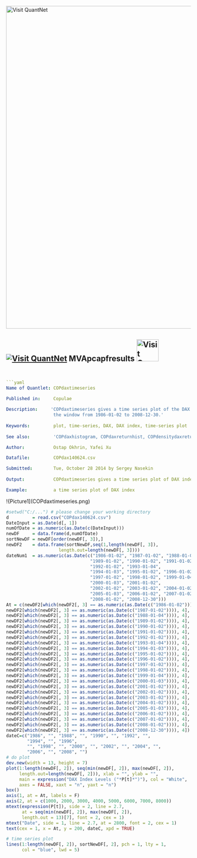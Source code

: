 
[<img src="https://github.com/QuantLet/Styleguide-and-FAQ/blob/master/pictures/banner.png" width="880" alt="Visit QuantNet">](http://quantlet.de/index.php?p=info)

## [<img src="https://github.com/QuantLet/Styleguide-and-Validation-procedure/blob/master/pictures/qloqo.png" alt="Visit QuantNet">](http://quantlet.de/) **MVApcapfresults** [<img src="https://github.com/QuantLet/Styleguide-and-Validation-procedure/blob/master/pictures/QN2.png" width="60" alt="Visit QuantNet 2.0">](http://quantlet.de/d3/ia)

```yaml


```yaml
Name of Quantlet: COPdaxtimeseries
 
Published in:     Copulae

Description:     'COPdaxtimeseries gives a time series plot of the DAX index levels with
                  the window from 1986-01-02 to 2008-12-30.'
  
Keywords:         plot, time-series, DAX, DAX index, time-series plot
     
See also:         'COPdaxhistogram, COPdaxreturnhist, COPdensitydaxreturn, MMSTATtime_series_1'

Author:           Ostap Okhrin, Yafei Xu

Datafile:         COPdax140624.csv

Submitted:        Tue, October 28 2014 by Sergey Nasekin
     
Output:           COPdaxtimeseries gives a time series plot of DAX index

Example:          a time series plot of DAX index


```

!{Picture1](COPdaxtimeseries.png)

```r
#setwd("C:/...") # please change your working directory
d         = read.csv("COPdax140624.csv")
DateInput = as.Date(d[, 1])
numOfDate = as.numeric(as.Date(c(DateInput)))
newDF     = data.frame(d,numOfDate)
sortNewDF = newDF[order(newDF[, 3]),]
newDF2    = data.frame(sortNewDF,seq(1,length(newDF[, 3]),
                    length.out=length(newDF[, 3])))
dateNum1  = as.numeric(as.Date(c("1986-01-02", "1987-01-02", "1988-01-04",
                                "1989-01-02", "1990-01-02", "1991-01-02",
								"1992-01-02", "1993-01-04",
                                "1994-01-03", "1995-01-02", "1996-01-02",
								"1997-01-02", "1998-01-02", "1999-01-04", 
								"2000-01-03", "2001-01-02",
								"2002-01-02", "2003-01-02", "2004-01-02", 
								"2005-01-03", "2006-01-02", "2007-01-02",
								"2008-01-02", "2008-12-30")))
At = c(newDF2[which(newDF2[, 3] == as.numeric(as.Date(c("1986-01-02")))), 4],
newDF2[which(newDF2[, 3] == as.numeric(as.Date(c("1987-01-02")))), 4],
newDF2[which(newDF2[, 3] == as.numeric(as.Date(c("1988-01-04")))), 4],
newDF2[which(newDF2[, 3] == as.numeric(as.Date(c("1989-01-02")))), 4],
newDF2[which(newDF2[, 3] == as.numeric(as.Date(c("1990-01-02")))), 4],
newDF2[which(newDF2[, 3] == as.numeric(as.Date(c("1991-01-02")))), 4],
newDF2[which(newDF2[, 3] == as.numeric(as.Date(c("1992-01-02")))), 4],
newDF2[which(newDF2[, 3] == as.numeric(as.Date(c("1993-01-04")))), 4],
newDF2[which(newDF2[, 3] == as.numeric(as.Date(c("1994-01-03")))), 4],
newDF2[which(newDF2[, 3] == as.numeric(as.Date(c("1995-01-02")))), 4],
newDF2[which(newDF2[, 3] == as.numeric(as.Date(c("1996-01-02")))), 4],
newDF2[which(newDF2[, 3] == as.numeric(as.Date(c("1997-01-02")))), 4],
newDF2[which(newDF2[, 3] == as.numeric(as.Date(c("1998-01-02")))), 4],
newDF2[which(newDF2[, 3] == as.numeric(as.Date(c("1999-01-04")))), 4],
newDF2[which(newDF2[, 3] == as.numeric(as.Date(c("2000-01-03")))), 4],
newDF2[which(newDF2[, 3] == as.numeric(as.Date(c("2001-01-02")))), 4],
newDF2[which(newDF2[, 3] == as.numeric(as.Date(c("2002-01-02")))), 4],
newDF2[which(newDF2[, 3] == as.numeric(as.Date(c("2003-01-02")))), 4],
newDF2[which(newDF2[, 3] == as.numeric(as.Date(c("2004-01-02")))), 4],
newDF2[which(newDF2[, 3] == as.numeric(as.Date(c("2005-01-03")))), 4],
newDF2[which(newDF2[, 3] == as.numeric(as.Date(c("2006-01-02")))), 4],
newDF2[which(newDF2[, 3] == as.numeric(as.Date(c("2007-01-02")))), 4],
newDF2[which(newDF2[, 3] == as.numeric(as.Date(c("2008-01-02")))), 4],
newDF2[which(newDF2[, 3] == as.numeric(as.Date(c("2008-12-30")))), 4])
dateC=c("1986", "", "1988", "", "1990", "", "1992", "", 
        "1994", "", "1996",
        "", "1998", "", "2000", "", "2002", "", "2004", "",
		"2006", "", "2008", "")
# do plot
dev.new(width = 13, height = 7) 
plot(1:length(newDF[, 2]), seq(min(newDF[, 2]), max(newDF[, 2]),
     length.out=length(newDF[, 2])), xlab = "", ylab = "", 
	 main = expression("DAX Index Levels ("*P[t]*")"), col = "White", 
	 axes = FALSE, xaxt = "n", yaxt = "n")
box() 
axis(1, at = At, labels = F)
axis(2, at = c(1000, 2000, 3000, 4000, 5000, 6000, 7000, 8000)) 
mtext(expression(P[t]), side = 2, line = 2.7, 
      at = seq(min(newDF[, 2]), max(newDF[, 2]), 
	  length.out = 13)[7], font = 2, cex = 1)  
mtext("Date", side = 1, line = 2.7, at = 2800, font = 2, cex = 1) 
text(cex = 1, x = At, y = 200, dateC, xpd = TRUE) 

# time series plot
lines(1:length(newDF[, 2]), sortNewDF[, 2], pch = 1, lty = 1,
      col = "blue", lwd = 5)
```
